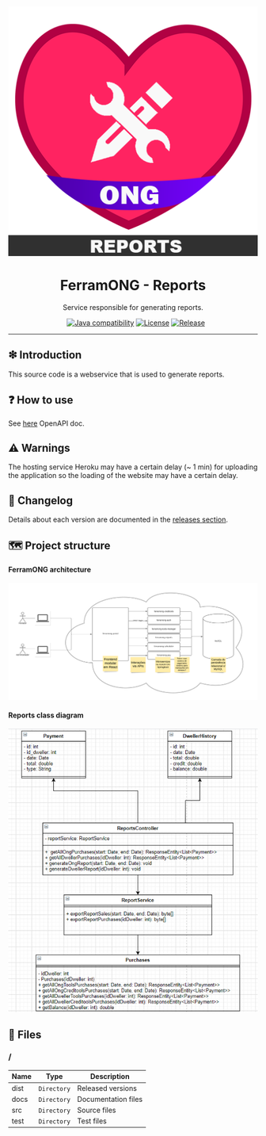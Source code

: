<p align='center'>
<img src='https://raw.githubusercontent.com/FerramONG/ferramong-reports/master/docs/img/logo/logo.png?raw=true' />
</p>

<h1 align='center'>FerramONG - Reports</h1>
<p align='center'>Service responsible for generating reports.</p>
<p align="center">
	<a href="https://github.com/FerramONG/ferramong-reports/actions/workflows/windows.yml"><img src="https://github.com/FerramONG/ferramong-reports/actions/workflows/windows.yml/badge.svg" alt=""></a>
	<a href="https://github.com/FerramONG/ferramong-reports/actions/workflows/macos.yml"><img src="https://github.com/FerramONG/ferramong-reports/actions/workflows/macos.yml/badge.svg" alt=""></a>
	<a href="https://github.com/FerramONG/ferramong-reports/actions/workflows/ubuntu.yml"><img src="https://github.com/FerramONG/ferramong-reports/actions/workflows/ubuntu.yml/badge.svg" alt=""></a>
	<a href="http://java.oracle.com"><img src="https://img.shields.io/badge/java-14+-D0008F.svg" alt="Java compatibility"></a>
	<a href="https://github.com/FerramONG/ferramong-reports/blob/master/LICENSE"><img src="https://img.shields.io/badge/License-BSD0-919191.svg" alt="License"></a>
	<a href="https://github.com/FerramONG/ferramong-reports/releases"><img src="https://img.shields.io/github/v/release/FerramONG/ferramong-reports" alt="Release"></a>
</p>
<hr />

## ❇ Introduction
This source code is a webservice that is used to generate reports.

## ❓ How to use
See [here](https://ferramong-reports.herokuapp.com/swagger-ui/index.html?configUrl=/v3/api-docs/swagger-config) OpenAPI doc.

## ⚠ Warnings
The hosting service Heroku may have a certain delay (~ 1 min) for uploading the application so the loading of the website may have a certain delay. 

## 🚩 Changelog
Details about each version are documented in the [releases section](https://github.com/FerramONG/ferramong-reports/releases).

## 🗺 Project structure
#### FerramONG architecture
![global-schema](https://raw.githubusercontent.com/FerramONG/ferramong-reports/master/docs/img/schemas/architecture.png?raw=true)

#### Reports class diagram
![class-diagram](https://raw.githubusercontent.com/FerramONG/ferramong-reports/master/docs/img/diagrams/class-diagram.png?raw=true)

## 📁 Files
### /
|        Name 	|Type|Description|
|----------------|-------------------------------|-----------------------------|
|dist |`Directory`|Released versions|
|docs |`Directory`|Documentation files|
|src     |`Directory`| Source files |
|test     |`Directory`| Test files |
